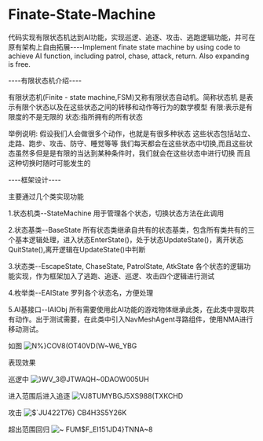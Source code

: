 # Finate-State-Machine
代码实现有限状态机达到AI功能，实现巡逻、追逐、攻击、逃跑逻辑功能，并可在原有架构上自由拓展----Implement finate state machine by using code to achieve AI function, including patrol, chase, attack, return. Also expanding is free.

----有限状态机介绍----

有限状态机(Finite - state machine,FSM)又称有限状态自动机。简称状态机
是表示有限个状态以及在这些状态之间的转移和动作等行为的数学模型
有限:表示是有限度的不是无限的
状态:指所拥有的所有状态

举例说明:
假设我们人会做很多个动作，也就是有很多种状态
这些状态包括站立、走路、跑步、攻击、防守、睡觉等等
我们每天都会在这些状态中切换,而且这些状态虽然多但是是有限的当达到某种条件时，我们就会在这些状态中进行切换
而且这种切换时随时可能发生的

----框架设计----

主要通过几个类实现功能

1.状态机类--StateMachine
用于管理各个状态，切换状态方法在此调用

2.状态基类--BaseState
所有状态类继承自共有的状态基类，包含所有类共有的三个基本逻辑处理，进入状态EnterState()，处于状态UpdateState()，离开状态QuitState(),离开逻辑在UpdateState()中判断

3.状态类--EscapeState, ChaseState, PatrolState, AtkState
各个状态的逻辑功能实现，作为框架加入了逃跑、追逐、巡逻、攻击四个逻辑进行测试

4.枚举类--EAIState
罗列各个状态名，方便处理

5.AI基接口--IAIObj
所有需要使用此AI功能的游戏物体继承此类，在此类中提取共有动作。出于测试需要，在此类中引入NavMeshAgent寻路组件，使用NMA进行移动测试。

如图
![N%}COV8(OT40VD(W~W6_YBG](https://github.com/user-attachments/assets/2d77f314-0f51-4d38-b1b3-a9b16398edbc)

表现效果

巡逻中
![}WV_3@JTWAQH~0DAOW005UH](https://github.com/user-attachments/assets/8a9db382-aef4-4a92-b6e2-68a58512caa1)

进入范围后进入追逐
![VJ8TUMYBGJ5XS988(TXKCHD](https://github.com/user-attachments/assets/65189389-7820-432a-895b-55a96193b862)

攻击
![$`JU422T76} CB4H3S5Y26K](https://github.com/user-attachments/assets/827951a2-5f55-4f6e-8be6-c68a794da261)

超出范围回归
![~ FUM$F_EI151JD4}TNNA~8](https://github.com/user-attachments/assets/b15a73de-9a11-4416-979f-6765cfe291e5)
